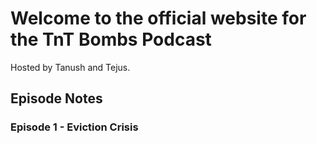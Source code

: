 # Welcome to the official website for the TnT Bombs Podcast

Hosted by Tanush and Tejus.

## Episode Notes

### Episode 1 - Eviction Crisis
